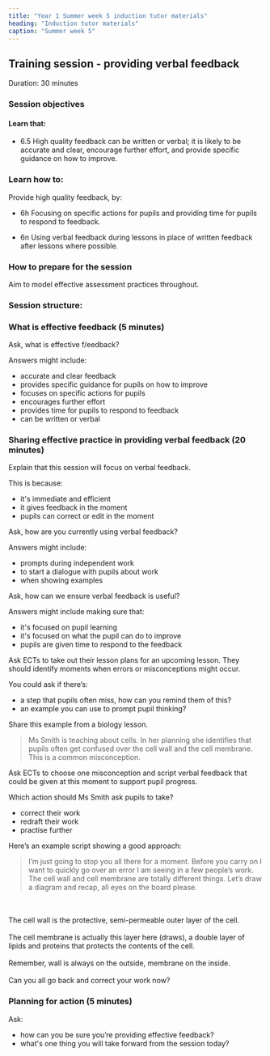 ```yaml
---
title: "Year 1 Summer week 5 induction tutor materials"
heading: "Induction tutor materials"
caption: "Summer week 5"
---
```


## Training session - providing verbal feedback

Duration: 30 minutes

### Session objectives

#### Learn that:

- 6.5 High quality feedback can be written or verbal; it is likely to be accurate and clear, encourage further effort, and provide specific guidance on how to improve.

### Learn how to:

Provide high quality feedback, by:

- 6h Focusing on specific actions for pupils and providing time for pupils to respond to feedback.

- 6n Using verbal feedback during lessons in place of written feedback after lessons where possible.

### How to prepare for the session

Aim to model effective assessment practices throughout.

### Session structure:

### What is effective feedback (5 minutes)

Ask, what is effective f/eedback?

Answers might include:

- accurate and clear feedback
- provides specific guidance for pupils on how to improve 
- focuses on specific actions for pupils
- encourages further effort
- provides time for pupils to respond to feedback
- can be written or verbal

### Sharing effective practice in providing verbal feedback (20 minutes)

Explain that this session will focus on verbal feedback.

This is because:

- it's immediate and efficient
- it gives feedback in the moment 
- pupils can correct or edit in the moment

Ask, how are you currently using verbal feedback?

Answers might include:

- prompts during independent work
- to start a dialogue with pupils about work
- when showing examples

Ask, how can we ensure verbal feedback is useful?

Answers might include making sure that:

- it's focused on pupil learning
- it's focused on what the pupil can do to improve
- pupils are given time to respond to the feedback

Ask ECTs to take out their lesson plans for an upcoming lesson. They should identify moments when errors or misconceptions might occur. 

You could ask if there’s:

- a step that pupils often miss, how can you remind them of this?
- an example you can use to prompt pupil thinking?

Share this example from a biology lesson.

> Ms Smith is teaching about cells. In her planning she identifies that pupils often get confused over the cell wall and the cell membrane. This is a common misconception.

Ask ECTs to choose one misconception and script verbal feedback that could be given at this moment to support pupil progress.

Which action should Ms Smith ask pupils to take?

- correct their work
- redraft their work
- practise further

Here’s an example script showing a good approach:

> I’m just going to stop you all there for a moment. Before you carry on I want to quickly go over an error I am seeing in a few people’s work. The cell wall and cell membrane are totally different things. Let’s draw a diagram and recap, all eyes on the board please.
<br/>
<br/>
The cell wall is the protective, semi-permeable outer layer of the cell.
<br/>
<br/>
The cell membrane is actually this layer here (draws), a double layer of lipids and proteins that protects the contents of the cell.
<br/>
<br/>
Remember, wall is always on the outside, membrane on the inside.
<br/>
<br/> 
Can you all go back and correct your work now?

### Planning for action (5 minutes) 

Ask:

- how can you be sure you’re providing effective feedback?
- what's one thing you will take forward from the session today?